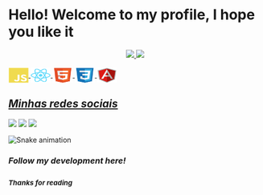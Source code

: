 <h1>Hello! Welcome to my profile, I hope you like it</h1>


<div align="center">
  <a href="https://github.com/theussoliveira011">
  <img height="180em" src="https://github-readme-stats.vercel.app/api?username=theussoliveira011&show_icons=true&theme=dark&include_all_commits=true&count_private=true"/>
  <img height="180em" src="https://github-readme-stats.vercel.app/api/top-langs/?username=theussoliveira011&layout=compact&langs_count=7&theme=dark"/>
</div>
<div style="display: inline_block"><br>
  <img align="center" alt="theus-Js" height="30" width="40" src="https://raw.githubusercontent.com/devicons/devicon/master/icons/javascript/javascript-plain.svg">
  <img align="center" alt="theus-React" height="30" width="40" src="https://raw.githubusercontent.com/devicons/devicon/master/icons/react/react-original.svg">
  <img align="center" alt="theus-HTML" height="30" width="40" src="https://raw.githubusercontent.com/devicons/devicon/master/icons/html5/html5-original.svg">
  <img align="center" alt="theus-CSS" height="30" width="40" src="https://raw.githubusercontent.com/devicons/devicon/master/icons/css3/css3-original.svg">
  <img align="center" alt="theus-CSS" height="30" width="40"
  src="https://raw.githubusercontent.com/devicons/devicon/master/icons/angularjs/angularjs-original.svg">         
</div>

##
  <h2 color="white"><i>Minhas redes sociais</i></h2>
<div>
  <a href = "mailto:matheusdesenvolvedor011@gmail.com?subject=Hello%20again"><img src="https://img.shields.io/badge/-Gmail-%23333?style=for-the-badge&logo=gmail&logoColor=white" target="_blank"></a>
  <a href="https://www.linkedin.com/in/matheus-oliveira-a20087139/"><img src="https://img.shields.io/badge/-LinkedIn-%230077B5?style=for-the-badge&logo=linkedin&logoColor=white" target="_blank"></a> 
  <a href="https://web.whatsapp.com/send?phone=5511951311503" target="_blank"><img src="https://img.shields.io/badge/WhatsApp-25D366?style=for-the-badge&logo=whatsapp&logoColor=white"></a>
</div>


  ![Snake animation](https://github.com/theussoliveira011/theussoliveira011/blob/output/github-contribution-grid-snake.svg)
    
<h3><i>Follow my development here!</i></h3>
<h3><small><i>Thanks for reading</i></small></h3>
